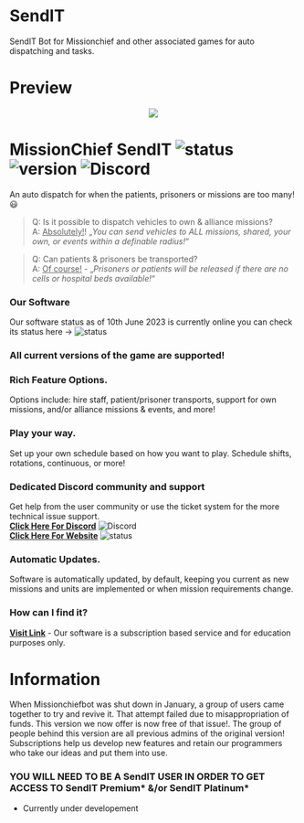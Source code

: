 # SendIT
SendIT Bot for Missionchief and other associated games for auto dispatching and tasks.
# Preview

<p align="center">
  <img src="https://imagedelivery.net/95QNzrEeP7RU5l5WdbyrKw/7972e3a6-74ed-46d9-c1cc-b26de4edd200/shopitem" />
</p> 

# MissionChief SendIT ![status](https://badgen.net/badge/Status/Online/green) ![version](https://badgen.net/badge/Version/5.0/) ![Discord](https://img.shields.io/discord/1115084311025168506.svg?label=SendIT&logo=discord&logoColor=ffffff&color=7389D8&labelColor=6A7EC2)

An auto dispatch for when the patients, prisoners or missions are too many! :smiley:

> Q: Is it possible to dispatch vehicles to own & alliance missions?<br>
> A: <ins>Absolutely!</ins>! „_You can send vehicles to ALL missions, shared, your own, or events within a definable radius!_“

> Q: Can patients & prisoners be transported?<br>
> A: <ins>Of course!</ins> - „_Prisoners or patients will be released if there are no cells or hospital beds available!_“

### Our Software
Our software status as of 10th June 2023 is currently online you can check its status here -> ![status](https://badgen.net/badge/Status/Online/green)

### **All current versions of the game are supported!**

### Rich Feature Options.
Options include:  hire staff, patient/prisoner transports, support for own missions, and/or alliance missions & events, and more!

### Play your way.
Set up your own schedule based on how you want to play. Schedule shifts, rotations, continuous, or more!

### Dedicated Discord community and support
Get help from the user community or use the ticket system for the more technical issue support. <br>
**[Click Here For Discord](https://discord.com/invite/Mc4j2daEH3)** ![Discord](https://img.shields.io/discord/1115084311025168506.svg?label=SendIT&logo=discord&logoColor=ffffff&color=7389D8&labelColor=6A7EC2)<br>
**[Click Here For Website](https://SendIT.mysellix.io/)** ![status](https://badgen.net/badge/Status/Online/green)

### Automatic Updates.
Software is automatically updated, by default, keeping you current as new missions and units are implemented or when mission requirements change.

### How can I find it?
**[Visit Link](https://sendit.mysellix.io/)** - Our software is a subscription based service and for education purposes only.

# Information
When Missionchiefbot was shut down in January, a group of users came together to try and revive it. That attempt failed due to misappropriation of funds.  This version we now offer is now free of that issue!.  The group of people behind this version are all previous admins of the original version!  Subscriptions help us develop new features and retain our programmers who take our ideas and put them into use.

### YOU WILL NEED TO BE A SendIT USER IN ORDER TO GET ACCESS TO SendIT Premium* &/or SendIT Platinum*
* Currently under developement
